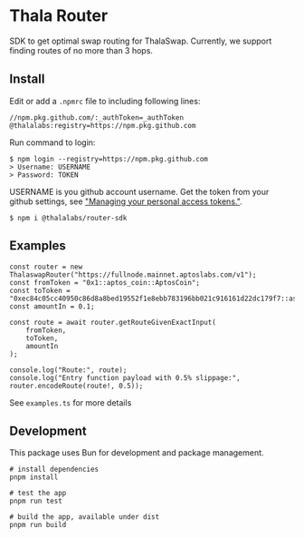 # Thala Router

SDK to get optimal swap routing for ThalaSwap. Currently, we support finding routes of no more than 3 hops.

## Install

Edit or add a `.npmrc` file to including following lines:

```
//npm.pkg.github.com/:_authToken=_authToken
@thalalabs:registry=https://npm.pkg.github.com
```

Run command to login:

```
$ npm login --registry=https://npm.pkg.github.com
> Username: USERNAME
> Password: TOKEN
```

USERNAME is you github account username. Get the token from your github settings, see ["Managing your personal access tokens."](https://docs.github.com/en/authentication/keeping-your-account-and-data-secure/managing-your-personal-access-tokens).

```
$ npm i @thalalabs/router-sdk
```

## Examples

```
const router = new ThalaswapRouter("https://fullnode.mainnet.aptoslabs.com/v1");
const fromToken = "0x1::aptos_coin::AptosCoin";
const toToken = "0xec84c05cc40950c86d8a8bed19552f1e8ebb783196bb021c916161d22dc179f7::asset::USDC";
const amountIn = 0.1;

const route = await router.getRouteGivenExactInput(
    fromToken,
    toToken,
    amountIn
);

console.log("Route:", route);
console.log("Entry function payload with 0.5% slippage:", router.encodeRoute(route!, 0.5));
```

See `examples.ts` for more details

## Development

This package uses Bun for development and package management.

```
# install dependencies
pnpm install

# test the app
pnpm run test

# build the app, available under dist
pnpm run build
```
